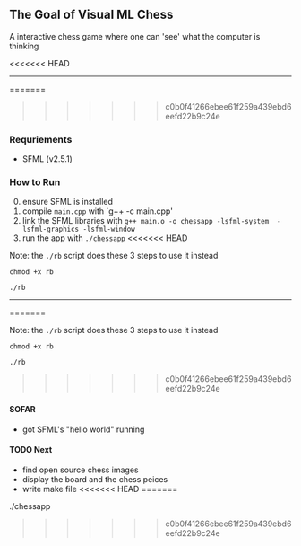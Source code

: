 ## The Goal of Visual ML Chess 
A interactive chess game where one can 'see' what the computer is thinking

<<<<<<< HEAD
<hr> 

=======
>>>>>>> c0b0f41266ebee61f259a439ebd6eefd22b9c24e
### Requriements 
- SFML (v2.5.1)

### How to Run
0. ensure SFML is installed 
1. compile `main.cpp` with `g++ -c main.cpp'
2. link the SFML libraries with `g++ main.o -o chessapp -lsfml-system  -lsfml-graphics -lsfml-window`
3. run the app with `./chessapp` 
<<<<<<< HEAD

Note: the `./rb` script does these 3 steps to use it instead 

` chmod +x rb `

` ./rb `

<hr> 
=======

Note: the `./rb` script does these 3 steps to use it instead 

` chmod +x rb `

` ./rb `

>>>>>>> c0b0f41266ebee61f259a439ebd6eefd22b9c24e

#### SOFAR
- got SFML's "hello world" running 

#### TODO Next
- find open source chess images
- display the board and the chess peices 
- write make file 
<<<<<<< HEAD
=======


./chessapp
>>>>>>> c0b0f41266ebee61f259a439ebd6eefd22b9c24e
